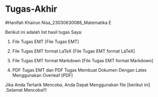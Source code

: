 # Tugas-Akhir
#Hanifah Khairun Nisa_23030630088_Matematika E

Berikut ini adalah list hasil tugas Saya:

1. File Tugas EMT
[File Tugas EMT]
2. File Tugas EMT format LaTeX
[File Tugas EMT format LaTeX]

3. File Tugas EMT format Markdown
[File Tugas EMT format Markdown]

4. PDF Tugas EMT dan PDF Tugas Membuat Dokumen Dengan Latex Menggunakan Overleaf
[PDF]

Jika Anda Tertarik Mencoba, Anda Dapat Menggunakan file [berikut ini] .Selamat Mencoba!!!
